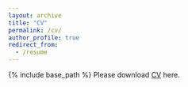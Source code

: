 ```yaml
---
layout: archive
title: "CV"
permalink: /cv/
author_profile: true
redirect_from:
  - /resume
---
```


{% include base_path %}
Please download [CV](https://drive.google.com/file/d/1byAnh5h15PSxB_mFncx7IEUELth9D05h/view?usp=sharing) here.  
